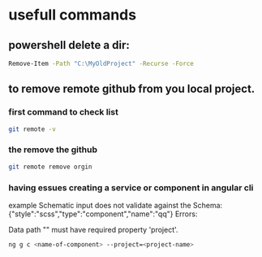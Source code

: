 # usefull commands 

## powershell delete a dir:
```bash
Remove-Item -Path "C:\MyOldProject" -Recurse -Force
```

## to remove remote github from you local project.

### first command to check list
```bash
git remote -v
```

### the remove the github
```bash
git remote remove orgin
```
### having essues creating a service or component in angular cli 
example
Schematic input does not validate against the Schema: {"style":"scss","type":"component","name":"qq"}
Errors:

  Data path "" must have required property 'project'.
```bash
ng g c <name-of-component> --project=<project-name>
```



